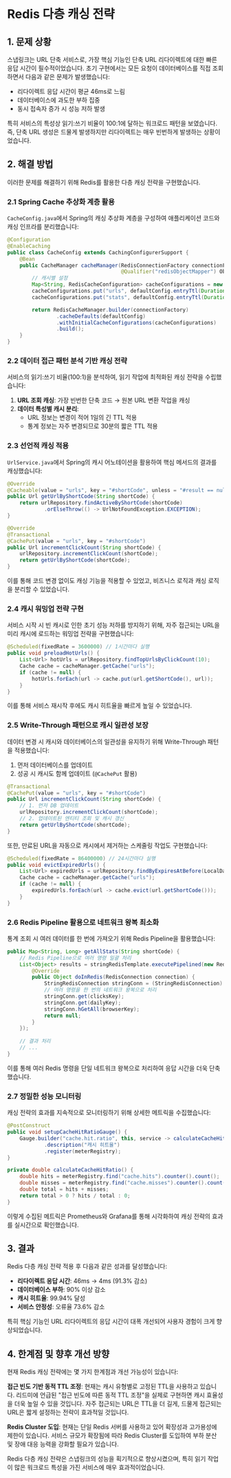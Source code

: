 # Redis 다층 캐싱 전략

## 1. 문제 상황

스냅링크는 URL 단축 서비스로, 가장 핵심 기능인 단축 URL 리다이렉트에 대한 빠른 응답 시간이 필수적이었습니다. 초기 구현에서는 모든 요청이 데이터베이스를 직접 조회하면서 다음과 같은 문제가 발생했습니다:

- 리다이렉트 응답 시간이 평균 46ms로 느림
- 데이터베이스에 과도한 부하 집중
- 동시 접속자 증가 시 성능 저하 발생

특히 서비스의 특성상 읽기:쓰기 비율이 100:1에 달하는 워크로드 패턴을 보였습니다. 즉, 단축 URL 생성은 드물게 발생하지만 리다이렉트는 매우 빈번하게 발생하는 상황이었습니다.

## 2. 해결 방법

이러한 문제를 해결하기 위해 Redis를 활용한 다층 캐싱 전략을 구현했습니다.

### 2.1 Spring Cache 추상화 계층 활용

`CacheConfig.java`에서 Spring의 캐싱 추상화 계층을 구성하여 애플리케이션 코드와 캐싱 인프라를 분리했습니다:

```java
@Configuration
@EnableCaching
public class CacheConfig extends CachingConfigurerSupport {
    @Bean
    public CacheManager cacheManager(RedisConnectionFactory connectionFactory,
                                     @Qualifier("redisObjectMapper") ObjectMapper mapper) {
        // 캐시별 설정
        Map<String, RedisCacheConfiguration> cacheConfigurations = new HashMap<>();
        cacheConfigurations.put("urls", defaultConfig.entryTtl(Duration.ofDays(1)));
        cacheConfigurations.put("stats", defaultConfig.entryTtl(Duration.ofMinutes(30)));

        return RedisCacheManager.builder(connectionFactory)
                .cacheDefaults(defaultConfig)
                .withInitialCacheConfigurations(cacheConfigurations)
                .build();
    }
}
```

### 2.2 데이터 접근 패턴 분석 기반 캐싱 전략

서비스의 읽기:쓰기 비율(100:1)을 분석하여, 읽기 작업에 최적화된 캐싱 전략을 수립했습니다:

1. **URL 조회 캐싱**: 가장 빈번한 단축 코드 → 원본 URL 변환 작업을 캐싱
2. **데이터 특성별 캐시 분리**:
    - URL 정보는 변경이 적어 1일의 긴 TTL 적용
    - 통계 정보는 자주 변경되므로 30분의 짧은 TTL 적용

### 2.3 선언적 캐싱 적용

`UrlService.java`에서 Spring의 캐시 어노테이션을 활용하여 핵심 메서드의 결과를 캐싱했습니다:

```java
@Override
@Cacheable(value = "urls", key = "#shortCode", unless = "#result == null")
public Url getUrlByShortCode(String shortCode) {
    return urlRepository.findActiveByShortCode(shortCode)
            .orElseThrow(() -> UrlNotFoundException.EXCEPTION);
}

@Override
@Transactional
@CachePut(value = "urls", key = "#shortCode")
public Url incrementClickCount(String shortCode) {
    urlRepository.incrementClickCount(shortCode);
    return getUrlByShortCode(shortCode);
}
```

이를 통해 코드 변경 없이도 캐싱 기능을 적용할 수 있었고, 비즈니스 로직과 캐싱 로직을 분리할 수 있었습니다.

### 2.4 캐시 워밍업 전략 구현

서비스 시작 시 빈 캐시로 인한 초기 성능 저하를 방지하기 위해, 자주 접근되는 URL을 미리 캐시에 로드하는 워밍업 전략을 구현했습니다:

```java
@Scheduled(fixedRate = 3600000) // 1시간마다 실행
public void preloadHotUrls() {
    List<Url> hotUrls = urlRepository.findTopUrlsByClickCount(10);
    Cache cache = cacheManager.getCache("urls");
    if (cache != null) {
        hotUrls.forEach(url -> cache.put(url.getShortCode(), url));
    }
}
```

이를 통해 서비스 재시작 후에도 캐시 히트율을 빠르게 높일 수 있었습니다.

### 2.5 Write-Through 패턴으로 캐시 일관성 보장

데이터 변경 시 캐시와 데이터베이스의 일관성을 유지하기 위해 Write-Through 패턴을 적용했습니다:

1. 먼저 데이터베이스를 업데이트
2. 성공 시 캐시도 함께 업데이트 (`@CachePut` 활용)

```java
@Transactional
@CachePut(value = "urls", key = "#shortCode")
public Url incrementClickCount(String shortCode) {
    // 1. 먼저 DB 업데이트
    urlRepository.incrementClickCount(shortCode);
    // 2. 업데이트된 엔티티 조회 및 캐시 갱신
    return getUrlByShortCode(shortCode);
}
```

또한, 만료된 URL을 자동으로 캐시에서 제거하는 스케줄링 작업도 구현했습니다:

```java
@Scheduled(fixedRate = 86400000) // 24시간마다 실행
public void evictExpiredUrls() {
    List<Url> expiredUrls = urlRepository.findByExpiresAtBefore(LocalDateTime.now());
    Cache cache = cacheManager.getCache("urls");
    if (cache != null) {
        expiredUrls.forEach(url -> cache.evict(url.getShortCode()));
    }
}
```

### 2.6 Redis Pipeline 활용으로 네트워크 왕복 최소화

통계 조회 시 여러 데이터를 한 번에 가져오기 위해 Redis Pipeline을 활용했습니다:

```java
public Map<String, Long> getAllStats(String shortCode) {
    // Redis Pipeline으로 여러 명령 일괄 처리
    List<Object> results = stringRedisTemplate.executePipelined(new RedisCallback<Object>() {
        @Override
        public Object doInRedis(RedisConnection connection) {
            StringRedisConnection stringConn = (StringRedisConnection) connection;
            // 여러 명령을 한 번의 네트워크 왕복으로 처리
            stringConn.get(clicksKey);
            stringConn.get(dailyKey);
            stringConn.hGetAll(browserKey);
            return null;
        }
    });
    
    // 결과 처리
    // ...
}
```

이를 통해 여러 Redis 명령을 단일 네트워크 왕복으로 처리하여 응답 시간을 더욱 단축했습니다.

### 2.7 정밀한 성능 모니터링

캐싱 전략의 효과를 지속적으로 모니터링하기 위해 상세한 메트릭을 수집했습니다:

```java
@PostConstruct
public void setupCacheHitRatioGauge() {
    Gauge.builder("cache.hit.ratio", this, service -> calculateCacheHitRatio())
            .description("캐시 히트율")
            .register(meterRegistry);
}

private double calculateCacheHitRatio() {
    double hits = meterRegistry.find("cache.hits").counter().count();
    double misses = meterRegistry.find("cache.misses").counter().count();
    double total = hits + misses;
    return total > 0 ? hits / total : 0;
}
```

이렇게 수집된 메트릭은 Prometheus와 Grafana를 통해 시각화하여 캐싱 전략의 효과를 실시간으로 확인했습니다.

## 3. 결과

Redis 다층 캐싱 전략 적용 후 다음과 같은 성과를 달성했습니다:

- **리다이렉트 응답 시간**: 46ms → 4ms (91.3% 감소)
- **데이터베이스 부하**: 90% 이상 감소
- **캐시 히트율**: 99.94% 달성
- **서비스 안정성**: 오류율 73.6% 감소

특히 핵심 기능인 URL 리다이렉트의 응답 시간이 대폭 개선되어 사용자 경험이 크게 향상되었습니다.

## 4. 한계점 및 향후 개선 방향

현재 Redis 캐싱 전략에는 몇 가지 한계점과 개선 가능성이 있습니다:

**접근 빈도 기반 동적 TTL 조정**: 현재는 캐시 유형별로 고정된 TTL을 사용하고 있습니다. 리드미에 언급된 "접근 빈도에 따른 동적 TTL 조정"을 실제로 구현하면 캐시 효율성을 더욱 높일 수 있을 것입니다. 자주 접근되는 URL은 TTL을 더 길게, 드물게 접근되는 URL은 짧게 설정하는 전략이 효과적일 것입니다.

**Redis Cluster 도입**: 현재는 단일 Redis 서버를 사용하고 있어 확장성과 고가용성에 제한이 있습니다. 서비스 규모가 확장됨에 따라 Redis Cluster를 도입하여 부하 분산 및 장애 대응 능력을 강화할 필요가 있습니다.

Redis 다층 캐싱 전략은 스냅링크의 성능을 획기적으로 향상시켰으며, 특히 읽기 작업이 많은 워크로드 특성을 가진 서비스에 매우 효과적이었습니다.